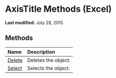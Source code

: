 
# AxisTitle Methods (Excel)

 **Last modified:** July 28, 2015


## Methods



|**Name**|**Description**|
|:-----|:-----|
| [Delete](5d5aa06a-3626-a92b-b0d9-158522ab1643.md)|Deletes the object.|
| [Select](3470e29a-b8a0-9b5a-d1cd-40e51f14bce6.md)|Selects the object.|
